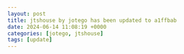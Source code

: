 ```yaml
---
layout: post
title: jtshouse by jotego has been updated to a1ffbab
date: 2024-06-14 11:08:19 +0000
categories: [jotego, jtshouse]
tags: [update]
---
```


